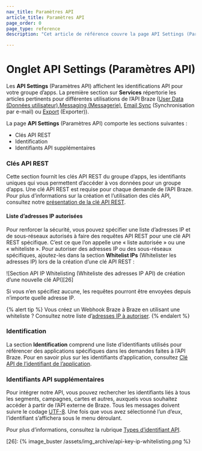 ```yaml
---
nav_title: Paramètres API
article_title: Paramètres API
page_order: 0
page_type: reference
description: "Cet article de référence couvre la page API Settings (Paramètres API), qui affiche les identifications API pour votre groupe d’apps."

---
```


# Onglet API Settings (Paramètres API)

Les **API Settings** (Paramètres API) affichent les identifications API pour votre groupe d’apps. La première section sur **Services** répertorie les articles pertinents pour différentes utilisations de l’API Braze ([User Data (Données utilisateur)][3],[Messaging (Messagerie)][4], [Email Sync][5] (Synchronisation par e-mail) ou [Export][6] (Exporter)).

La page **API Settings** (Paramètres API) comporte les sections suivantes :

- Clés API REST
- Identification
- Identifiants API supplémentaires

### Clés API REST

Cette section fournit les clés API REST du groupe d’apps, les identifiants uniques qui vous permettent d’accéder à vos données pour un groupe d’apps. Une clé API REST est requise pour chaque demande de l’API Braze. Pour plus d’informations sur la création et l’utilisation des clés API, consultez notre [présentation de la clé API REST]({{site.baseurl}}/api/api_key/).

#### Liste d’adresses IP autorisées

Pour renforcer la sécurité, vous pouvez spécifier une liste d’adresses IP et de sous-réseaux autorisés à faire des requêtes API REST pour une clé API REST spécifique. C’est ce que l’on appelle une « liste autorisée » ou une « whiteliste ». Pour autoriser des adresses IP ou des sous-réseaux spécifiques, ajoutez-les dans la section **Whitelist IPs** (Whitelister les adresses IP) lors de la création d’une clé API REST : 

![Section API IP Whitelisting (Whiteliste des adresses IP API) de création d’une nouvelle clé API][26]

Si vous n’en spécifiez aucune, les requêtes pourront être envoyées depuis n’importe quelle adresse IP.

{% alert tip %}
Vous créez un Webhook Braze à Braze en utilisant une whiteliste ? Consultez notre liste d’[adresses IP à autoriser]({{site.baseurl}}/user_guide/message_building_by_channel/webhooks/creating_a_webhook/#ip-whitelisting).
{% endalert %}

### Identification

La section **Identification** comprend une liste d’identifiants utilisés pour référencer des applications spécifiques dans les demandes faites à l’API Braze. Pour en savoir plus sur les identifiants d’application, consultez [Clé API de l’identifiant de l’application]({{site.baseurl}}/api/api_key/#the-app-identifier-api-key).

### Identifiants API supplémentaires

Pour intégrer notre API, vous pouvez rechercher les identifiants liés à tous les segments, campagnes, cartes et autres, auxquels vous souhaitez accéder à partir de l’API externe de Braze. Tous les messages doivent suivre le codage [UTF-8][12]. Une fois que vous avez sélectionné l’un d’eux, l’identifiant s’affichera sous le menu déroulant.

Pour plus d’informations, consultez la rubrique [Types d’identifiant API]({{site.baseurl}}/api/identifier_types/).

[3]: {{site.baseurl}}/api/endpoints/user_data/
[4]: {{site.baseurl}}/api/endpoints/messaging/
[5]: {{site.baseurl}}/api/endpoints/email/
[6]: {{site.baseurl}}/api/endpoints/export/
[12]: https://en.wikipedia.org/wiki/UTF-8 "Wikipedia: UTF-8"
[26]: {% image_buster /assets/img_archive/api-key-ip-whitelisting.png %}

